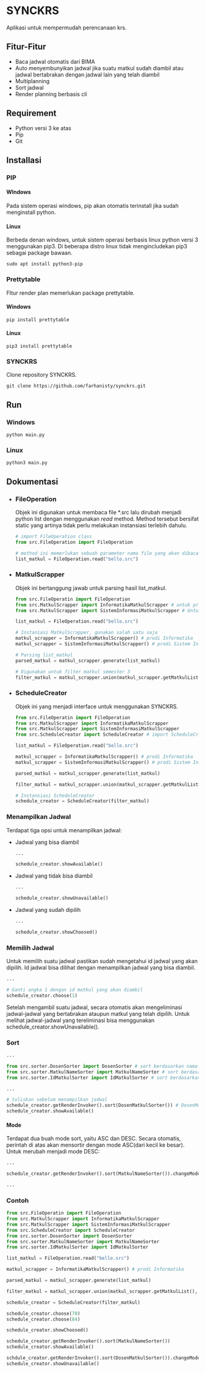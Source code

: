 # SYNCKRS
Aplikasi untuk mempermudah perencanaan krs.
## Fitur-Fitur
- Baca jadwal otomatis dari BIMA
- Auto menyembunyikan jadwal jika suatu matkul sudah diambil atau jadwal bertabrakan dengan jadwal lain yang telah diambil
- Multiplanning
- Sort jadwal
- Render planning berbasis cli
## Requirement
- Python versi 3 ke atas
- Pip
- Git
## Installasi
### PIP
#### WIndows
Pada sistem operasi windows, pip akan otomatis terinstall jika sudah menginstall python.
#### Linux
Berbeda denan windows, untuk sistem operasi berbasis linux python versi 3 menggunakan pip3. Di beberapa distro linux tidak mengincludekan pip3 sebagai package bawaan.
```shell
sudo apt install python3-pip
```
### Prettytable
FItur render plan memerlukan package prettytable.
#### Windows
```shell
pip install prettytable
```
#### Linux
```shell
pip3 install prettytable
```
### SYNCKRS
Clone repository SYNCKRS.
```shell
git clone https://github.com/farhanisty/synckrs.git
```
## Run
### Windows
```shell
python main.py
```
### Linux
```shell
python3 main.py
```
## Dokumentasi
- ### FileOperation
  Objek ini digunakan untuk membaca file *.src lalu dirubah menjadi python list dengan menggunakan _read_ method. Method tersebut bersifat static yang artinya tidak perlu melakukan instansiasi terlebih dahulu.
  ```python
  # import FileOperation class
  from src.FileOperation import FileOperation

  # method ini memerlukan sebuah parameter nama file yang akan dibaca
  list_matkul = FileOperation.read("bello.src")
  ```
- ### MatkulScrapper
  Objek ini bertanggung jawab untuk parsing hasil list_matkul.
  ```python
  from src.FileOperatin import FileOperation
  from src.MatkulScrapper import InformatikaMatkulScrapper # untuk prodi Informatika
  from src.MatkulScrapper import SistemInformasiMatkulScrapper # Untuk prodi Sistem Informasi

  list_matkul = FileOperation.read("bello.src")

  # Instaniasi MatkulScrapper, gunakan salah satu saja
  matkul_scrapper = InformatikaMatkulScrapper() # prodi Informatika
  matkul_scrapper = SistemInformasiMatkulScrapper() # prodi Sistem Informasi

  # Parsing list_matkul
  parsed_matkul = matkul_scrapper.generate(list_matkul)

  # Digunakan untuk filter matkul semester 3
  filter_matkul = matkul_scrapper.union(matkul_scrapper.getMatkulList(), parsed_matkul)
  ```
- ### ScheduleCreator
  Objek ini yang menjadi interface untuk menggunakan SYNCKRS.
  ```python
  from src.FileOperatin import FileOperation
  from src.MatkulScrapper import InformatikaMatkulScrapper
  from src.MatkulScrapper import SistemInformasiMatkulScrapper
  from src.ScheduleCreator import ScheduleCreator # import ScheduleCreator

  list_matkul = FileOperation.read("bello.src")
  
  matkul_scrapper = InformatikaMatkulScrapper() # prodi Informatika
  matkul_scrapper = SistemInformasiMatkulScrapper() # prodi Sistem Informasi
  
  parsed_matkul = matkul_scrapper.generate(list_matkul)

  filter_matkul = matkul_scrapper.union(matkul_scrapper.getMatkulList(), parsed_matkul)

  # Instansiasi ScheduleCreator
  schedule_creator = ScheduleCreator(filter_matkul)
  ```

### Menampilkan Jadwal
Terdapat tiga opsi untuk menampilkan jadwal:
- Jadwal yang bisa diambil
  ```python
  ...
  
  schedule_creator.showAvailable()
  ```
- Jadwal yang tidak bisa diambil
  ```python
  ...

  schedule_creator.showUnavailable()
  ```
- Jadwal yang sudah dipilih
  ```python
  ...

  schedule_creator.showChoosed()
  ```

### Memilih Jadwal
Untuk memilih suatu jadwal pastikan sudah mengetahui id jadwal yang akan dipilih. Id jadwal bisa dilihat dengan menampilkan jadwal yang bisa diambil.
```python
...

# Ganti angka 1 dengan id matkul yang akan diambil
schedule_creator.choose(1)
```
Setelah mengambil suatu jadwal, secara otomatis akan mengeliminasi jadwal-jadwal yang bertabrakan ataupun matkul yang telah dipilih. Untuk melihat jadwal-jadwal yang tereliminasi bisa menggunakan schedule_creator.showUnavailable().

### Sort
```python
...

from src.sorter.DosenSorter import DosenSorter # sort berdasarkan nama dosen
from src.sorter.MatkulNameSorter import MatkulNameSorter # sort berdasarkan nama matkul
from src.sorter.IdMatkulSorter import IdMatkulSorter # sort berdasarkan id matkul/hari

...

# tuliskan sebelum menampilkan jadwal
schedule_creator.getRenderInvoker().sort(DosenMatkulSorter()) # DosenMatkulSorter bisa diganti dengan ketiga objek sorter di atas
schedule_creator.showAvailable()
```

#### Mode
Terdapat dua buah mode sort, yaitu ASC dan DESC. Secara otomatis, perintah di atas akan mensortir dengan mode ASC(dari kecil ke besar). Untuk merubah menjadi mode DESC:
```python
...

schedule_creator.getRenderInvoker().sort(MatkulNameSorter()).changeMode("DESC")

...
```

### Contoh

```python
from src.FileOperatin import FileOperation
from src.MatkulScrapper import InformatikaMatkulScrapper
from src.MatkulScrapper import SistemInformasiMatkulScrapper
from src.ScheduleCreator import ScheduleCreator
from src.sorter.DosenSorter import DosenSorter
from src.sorter.MatkulNameSorter import MatkulNameSorter
from src.sorter.IdMatkulSorter import IdMatkulSorter

list_matkul = FileOperation.read("bello.src")

matkul_scrapper = InformatikaMatkulScrapper() # prodi Informatika

parsed_matkul = matkul_scrapper.generate(list_matkul)

filter_matkul = matkul_scrapper.union(matkul_scrapper.getMatkulList(), parsed_matkul)

schedule_creator = ScheduleCreator(filter_matkul)

schedule_creator.choose(70)
schedule_creator.choose(84)

schedule_creator.showChoosed()

schedule_creator.getRenderInvoker().sort(MatkulNameSorter())
schedule_creator.showAvailable()

schdule_creator.getRenderInvoker().sort(DosenMatkulSorter()).changeMode("DESC")
schedule_creator.showUnavailable()

```
